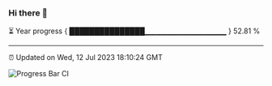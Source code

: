 ### Hi there 👋

⏳ Year progress { ███████████████▁▁▁▁▁▁▁▁▁▁▁▁▁▁▁ } 52.81 %

---

⏰ Updated on Wed, 12 Jul 2023 18:10:24 GMT

![Progress Bar CI](https://github.com/Shyam-Makwana/GitHub-Actions-Demo/workflows/Progress%20Bar%20CI/badge.svg)
